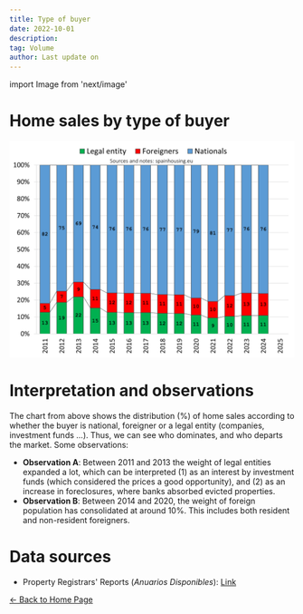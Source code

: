 ```yaml
---
title: Type of buyer
date: 2022-10-01
description:
tag: Volume
author: Last update on
---
```


import Image from 'next/image'

# Home sales by type of buyer

[![Nacionalidad de los compradores de vivienda](/images/buyer.png)](/images/buyer.png)

# Interpretation and observations

The chart from above shows the distribution (%) of home sales according to whether the buyer is national, foreigner or a legal entity (companies, investment funds ...). Thus, we can see who dominates, and who departs the market. Some observations:

- **Observation A**: Between 2011 and 2013 the weight of legal entities expanded a lot, which can be interpreted (1) as an interest by investment funds (which considered the prices a good opportunity), and (2) as an increase in foreclosures, where banks absorbed evicted properties.
- **Observation B**: Between 2014 and 2020, the weight of foreign population has consolidated at around 10%. This includes both resident and non-resident foreigners.

# Data sources

- Property Registrars' Reports (_Anuarios Disponibles_): [Link](https://www.registradores.org/actualidad/portal-estadistico-registral/estadisticas-de-propiedad)

<div class="meta-line"><a class="meta-back" href="/">← Back to Home Page</a></div>
